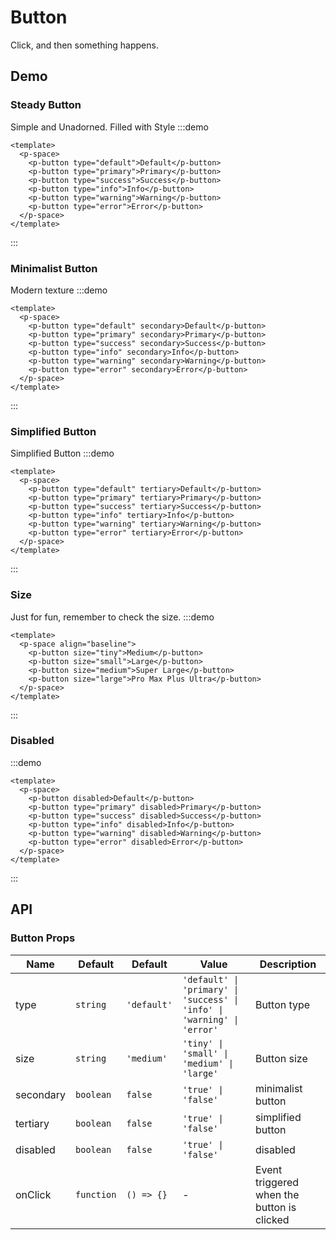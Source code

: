 # Button
Click, and then something happens.
## Demo
### Steady Button
Simple and Unadorned. Filled with Style
:::demo
```vue
<template>
  <p-space>
    <p-button type="default">Default</p-button>
    <p-button type="primary">Primary</p-button>
    <p-button type="success">Success</p-button>
    <p-button type="info">Info</p-button>
    <p-button type="warning">Warning</p-button>
    <p-button type="error">Error</p-button>
  </p-space>
</template>
```
:::

### Minimalist Button
Modern texture
:::demo
```vue
<template>
  <p-space>
    <p-button type="default" secondary>Default</p-button>
    <p-button type="primary" secondary>Primary</p-button>
    <p-button type="success" secondary>Success</p-button>
    <p-button type="info" secondary>Info</p-button>
    <p-button type="warning" secondary>Warning</p-button>
    <p-button type="error" secondary>Error</p-button>
  </p-space>
</template>
```
:::

### Simplified Button
Simplified Button
:::demo
```vue
<template>
  <p-space>
    <p-button type="default" tertiary>Default</p-button>
    <p-button type="primary" tertiary>Primary</p-button>
    <p-button type="success" tertiary>Success</p-button>
    <p-button type="info" tertiary>Info</p-button>
    <p-button type="warning" tertiary>Warning</p-button>
    <p-button type="error" tertiary>Error</p-button>
  </p-space>
</template>
```
:::

### Size
Just for fun, remember to check the size.
:::demo
```vue
<template>
  <p-space align="baseline">
    <p-button size="tiny">Medium</p-button>
    <p-button size="small">Large</p-button>
    <p-button size="medium">Super Large</p-button>
    <p-button size="large">Pro Max Plus Ultra</p-button>
  </p-space>
</template>
```
:::

### Disabled
:::demo
```vue
<template>
  <p-space>
    <p-button disabled>Default</p-button>
    <p-button type="primary" disabled>Primary</p-button>
    <p-button type="success" disabled>Success</p-button>
    <p-button type="info" disabled>Info</p-button>
    <p-button type="warning" disabled>Warning</p-button>
    <p-button type="error" disabled>Error</p-button>
  </p-space>
</template>
```
:::

## API
### Button Props
| Name | Default | Default | Value | Description |
| --- | --- | --- | --- | --- |
| type | `string` | `'default'` | `'default' \| 'primary' \| 'success' \| 'info' \| 'warning' \| 'error'` | Button type |
| size | `string` | `'medium'` | `'tiny' \| 'small' \| 'medium' \| 'large'` | Button size |
| secondary | `boolean` | `false` | `'true' \| 'false'` | minimalist button |
| tertiary | `boolean` | `false` | `'true' \| 'false'` | simplified button |
| disabled | `boolean` | `false` | `'true' \| 'false'` | disabled |
| onClick | `function` | `() => {}` | - | Event triggered when the button is clicked |
